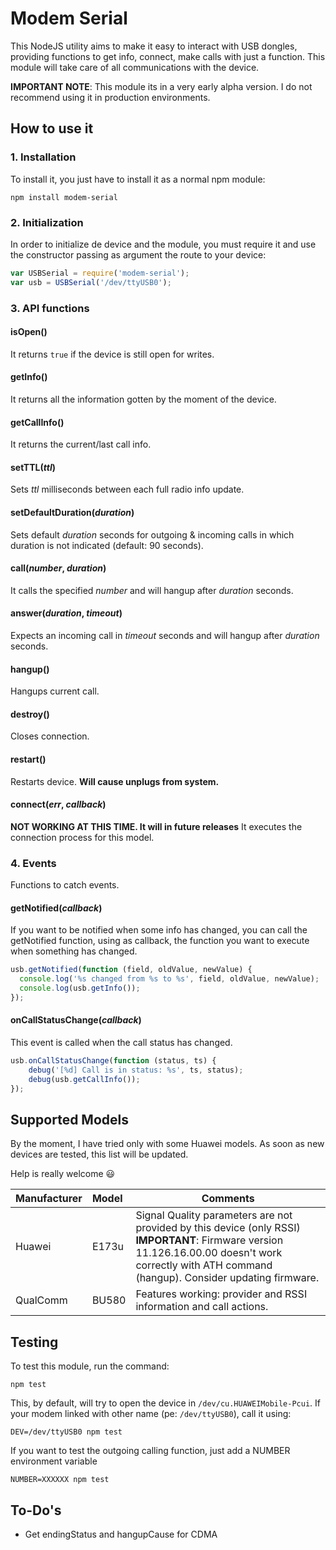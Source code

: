 # Modem Serial
This NodeJS utility aims to make it easy to interact with USB dongles, providing functions to get info, connect, make calls with just a function. This module will take care of all communications with the device.

**IMPORTANT NOTE**: This module its in a very early alpha version. I do not recommend using it in production environments.

## How to use it

### 1. Installation
To install it, you just have to install it as a normal npm module:

```shell
npm install modem-serial
```

### 2. Initialization
In order to initialize de device and the module, you must require it and use the constructor passing as argument the route to your device:

```javascript
var USBSerial = require('modem-serial');
var usb = USBSerial('/dev/ttyUSB0');
```

### 3. API functions
#### isOpen()
It returns `true` if the device is still open for writes.
#### getInfo()
It returns all the information gotten by the moment of the device.
#### getCallInfo()
It returns the current/last call info.
#### setTTL(*ttl*)
Sets *ttl* milliseconds between each full radio info update.
#### setDefaultDuration(*duration*)
Sets default *duration* seconds for outgoing & incoming calls in which duration is not indicated (default: 90 seconds).
#### call(*number*, *duration*)
It calls the specified *number* and will hangup after *duration* seconds.
#### answer(*duration*, *timeout*)
Expects an incoming call in *timeout* seconds and will hangup after *duration* seconds.
#### hangup()
Hangups current call.
#### destroy()
Closes connection.
#### restart()
Restarts device.
**Will cause unplugs from system.**
#### connect(*err*, *callback*)
**NOT WORKING AT THIS TIME. It will in future releases**
It executes the connection process for this model.

### 4. Events
Functions to catch events.
#### getNotified(*callback*)
If you want to be notified when some info has changed, you can call the getNotified function, using as callback, the function you want to execute when something has changed.
```javascript
usb.getNotified(function (field, oldValue, newValue) {
  console.log('%s changed from %s to %s', field, oldValue, newValue);
  console.log(usb.getInfo());
});
```
#### onCallStatusChange(*callback*)
This event is called when the call status has changed.
```javascript
usb.onCallStatusChange(function (status, ts) {
	debug('[%d] Call is in status: %s', ts, status);
	debug(usb.getCallInfo());
});
```

## Supported Models
By the moment, I have tried only with some Huawei models. As soon as new devices are tested, this list will be updated.

Help is really welcome :smiley:

| Manufacturer | Model | Comments |
|:---|:---|---|
|Huawei| E173u | Signal Quality parameters are not provided by this device (only RSSI)<br>**IMPORTANT**: Firmware version 11.126.16.00.00 doesn't work correctly with ATH command (hangup). Consider updating firmware. |
|QualComm| BU580 | Features working: provider and RSSI information and call actions. |

## Testing
To test this module, run the command:
```shell
npm test
```
This, by default, will try to open the device in `/dev/cu.HUAWEIMobile-Pcui`. If your modem linked with other name (pe: `/dev/ttyUSB0`), call it using:
```shell
DEV=/dev/ttyUSB0 npm test
```

If you want to test the outgoing calling function, just add a NUMBER environment variable
```shell
NUMBER=XXXXXX npm test
```

## To-Do's
- Get endingStatus and hangupCause for CDMA
